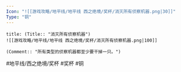 ```yaml
---
Icon: "![[游戏攻略/地平线/地平线 西之绝境/奖杯/消灭所有侦察机器.png|30]]"
Type: "铜"
---
```

```ad-common-bronze-trophy
title: (Title:: "消灭所有侦察机器")
![[游戏攻略/地平线/地平线 西之绝境/奖杯/消灭所有侦察机器.png|100]]

(Comment:: "所有类型的侦察机器都至少要干掉一只。")
```

#地平线/西之绝境/奖杯 #奖杯 #铜
